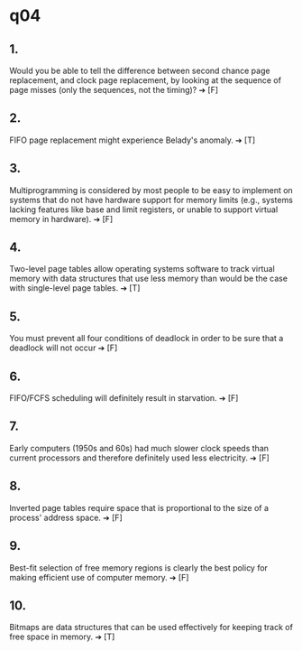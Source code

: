 # q04

## 1.
Would you be able to tell the difference between second chance page replacement, and clock page replacement, by looking at the sequence of page misses (only the sequences, not the timing)? ➔ [F] 


## 2.
FIFO page replacement might experience Belady's anomaly. ➔ [T] 


## 3.
Multiprogramming is considered by most people to be easy to implement on systems that do not have hardware support for memory limits (e.g., systems lacking features like base and limit registers, or unable to support virtual memory in hardware). ➔ [F] 


## 4.
Two-level page tables allow operating systems software to track virtual memory with data structures that use less memory than would be the case with single-level page tables. ➔ [T] 


## 5.
You must prevent all four conditions of deadlock in order to be sure that a deadlock will not occur ➔ [F] 


## 6.
FIFO/FCFS scheduling will definitely result in starvation. ➔ [F] 


## 7.
Early computers (1950s and 60s) had much slower clock speeds than current processors and therefore definitely used less electricity. ➔ [F] 


## 8.
Inverted page tables require space that is proportional to the size of a process' address space. ➔ [F] 


## 9.
Best-fit selection of free memory regions is clearly the best policy for making efficient use of computer memory. ➔ [F] 


## 10.
Bitmaps are data structures that can be used effectively for keeping track of free space in memory. ➔ [T]
